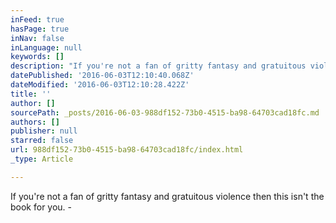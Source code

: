 ```yaml
---
inFeed: true
hasPage: true
inNav: false
inLanguage: null
keywords: []
description: "If you're not a fan of gritty fantasy and gratuitous violence then this isn't the book for you. - "
datePublished: '2016-06-03T12:10:40.068Z'
dateModified: '2016-06-03T12:10:28.422Z'
title: ''
author: []
sourcePath: _posts/2016-06-03-988df152-73b0-4515-ba98-64703cad18fc.md
authors: []
publisher: null
starred: false
url: 988df152-73b0-4515-ba98-64703cad18fc/index.html
_type: Article

---
```

If you're not a fan of gritty fantasy and gratuitous violence then this isn't the book for you. -